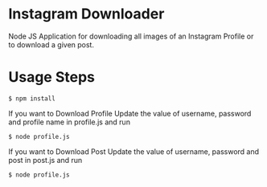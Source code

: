 # Instagram Downloader

Node JS Application for downloading all images of an Instagram Profile or to download a given post.

# Usage Steps

```shell
$ npm install
```

If you want to Download Profile
Update the value of username, password and profile name in profile.js and run
```shell
$ node profile.js
```

If you want to Download Post
Update the value of username, password and post in post.js and run
```shell
$ node profile.js
```
